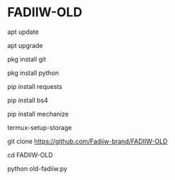 # FADIIW-OLD
apt update 

apt upgrade 

pkg install git

pkg install python 

pip install requests

pip install bs4

pip install mechanize

termux-setup-storage

git clone https://github.com/Fadiiw-brand/FADIIW-OLD

cd FADIIW-OLD

python old-fadiiw.py
